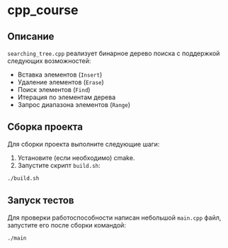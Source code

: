 # cpp_course

## Описание

`searching_tree.cpp` реализует бинарное дерево поиска с поддержкой следующих возможностей:
- Вставка элементов (`Insert`)
- Удаление элементов (`Erase`)
- Поиск элементов (`Find`)
- Итерация по элементам дерева
- Запрос диапазона элементов (`Range`)

## Сборка проекта

Для сборки проекта выполните следующие шаги:

1. Установите (если необходимо) cmake.
2. Запустите скрипт `build.sh`:

```bash
./build.sh
```

## Запуск тестов

Для проверки работоспособности написан небольшой `main.cpp` файл, запустите его после сборки командой:

```bash
./main
```
